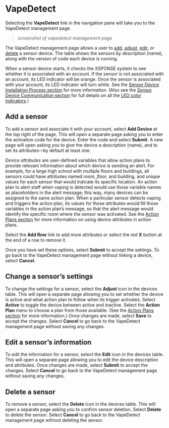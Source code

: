 # VapeDetect

Selecting the **VapeDetect** link in the navigation pane will take you to the VapeDetect management page. 
> _screenshot of vapedetect management page_
 
The VapeDetect management page allows a user to [add](vapedetect-management.md#add-a-sensor), [adjust](vapedetect-management.md#change-a-sensors-settings), [edit](vapedetect-management.md#edit-a-sensors-information), or [delete](vapedetect-management.md#delete-a-sensor) a sensor device. The table shows the sensors by description (name), along with the version of code each device is running. 

When a sensor device starts, it checks the XSPONSE system to see whether it is associated with an account. If the sensor is not associated with an account, its LED indicator will be orange. Once the sensor is associated with your account, its LED indicator will turn white. See the [Sensor Device Installation Process section](installation-process.md) for more information. (Also see the [Sensor Device Communication section](sensor-device-communication.md) for full details on all the [LED color indicators](sensor-device-communication.md#led-color-indicators).)

## Add a sensor
To add a sensor and associate it with your account, select **Add Device** at the top right of the page. This will open a separate page asking you to enter the activation code for the device. Enter the code and select **Submit**. A new page will open asking you to give the device a description (name), and to set its attributes—by default at least one. 

_Device attributes_ are user-defined variables that allow action plans to provide relevant information about which device is sending an alert. For example, for a large high school with multiple floors and buildings, all sensors could have attributes named _room, floor,_ and _building,_ and unique values for each sensor that would indicate its specific location. An action plan to alert staff when vaping is detected would use those variable names as placeholders in the alert message; this way, many devices can be assigned to the same action plan. When a particular sensor detects vaping and triggers the action plan, its values for those attributes would fill those variables in the action plan’s message, so that the alert message would identify the specific room where the sensor was activated. See the [Action Plans section](../general-ops/action-plans.md) for more information on using device attributes in action plans. 

Select the **Add Row** link to add more attributes or select the red **X** button at the end of a row to remove it. 

Once you have set these options, select **Submit** to accept the settings. To go back to the VapeDetect management page without linking a device, select **Cancel**.
 
## Change a sensor’s settings
To change the settings for a sensor, select the **Adjust** icon in the devices table. This will open a separate page allowing you to set whether the device is active and what action plan to follow when its trigger activates. Select **Active** to toggle the device between active and inactive. Select the **Action Plan** menu to choose a plan from those available. (See the [Action Plans section](../general-ops/action-plans.md) for more information.) Once changes are made, select **Save** to accept the changes. Select **Cancel** to go back to the VapeDetect management page without saving any changes.

## Edit a sensor’s information
To edit the information for a sensor, select the **Edit** icon in the devices table. This will open a separate page allowing you to edit the device description and attributes. Once changes are made, select **Submit** to accept the changes. Select **Cancel** to go back to the VapeDetect management page without saving any changes.

## Delete a sensor
To remove a sensor, select the **Delete** icon in the devices table. This will open a separate page asking you to confirm sensor deletion. Select **Delete** to delete the sensor. Select **Cancel** to go back to the VapeDetect management page without deleting the sensor.
